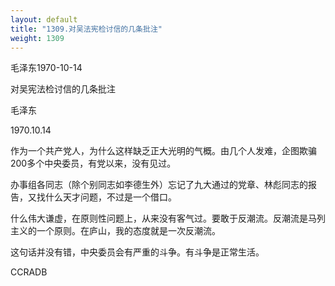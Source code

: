 ```yaml
---
layout: default
title: "1309.对吴法宪检讨信的几条批注"
weight: 1309
---
```


毛泽东1970-10-14

对吴宪法检讨信的几条批注

毛泽东

1970.10.14

作为一个共产党人，为什么这样缺乏正大光明的气概。由几个人发难，企图欺骗200多个中央委员，有党以来，没有见过。

办事组各同志（除个别同志如李德生外）忘记了九大通过的党章、林彪同志的报告，又找什么天才问题，不过是一个借口。

什么伟大谦虚，在原则性问题上，从来没有客气过。要敢于反潮流。反潮流是马列主义的一个原则。在庐山，我的态度就是一次反潮流。

这句话并没有错，中央委员会有严重的斗争。有斗争是正常生活。

CCRADB

